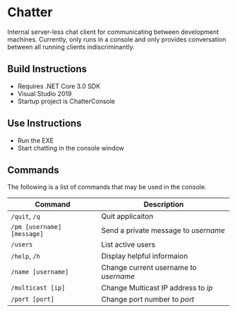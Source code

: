 # Chatter
Internal server-less chat client for communicating between development machines.
Currently, only runs in a console and only provides conversation between all running clients indiscriminantly.

## Build Instructions
- Requires .NET Core 3.0 SDK
- Visual Studio 2019
- Startup project is ChatterConsole

## Use Instructions
- Run the EXE
- Start chatting in the console window

## Commands
The following is a list of commands that may be used in the console.

| Command                    | Description                                        |
|----------------------------|----------------------------------------------------|
| `/quit`, `/q`              | Quit applicaiton                                   |
| `/pm [username] [message]` | Send a private message to  *username*              |
| `/users`                   | List active users                                  |
| `/help`, `/h`              | Display helpful informaion                         |
| `/name [username]`         | Change current username to *username*              |
| `/multicast [ip]`          | Change Multicast IP address to *ip*                |
| `/port [port]`             | Change port number to *port*                       |
